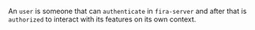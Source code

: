 An `user` is someone that can `authenticate` in `fira-server` and after that is `authorized` to interact with its features on its own context.